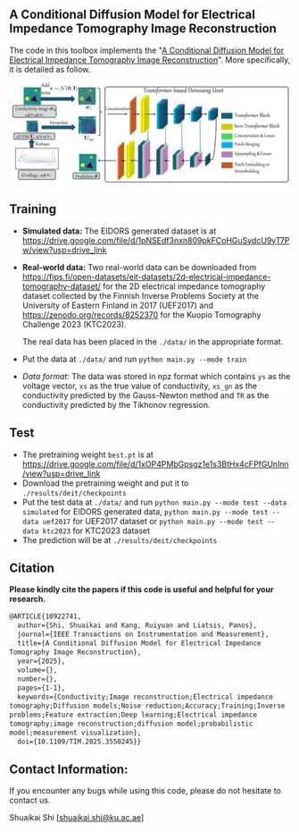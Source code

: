 ## A Conditional Diffusion Model for Electrical Impedance Tomography Image Reconstruction  
The code in this toolbox implements the "[A Conditional Diffusion Model for Electrical Impedance Tomography Image Reconstruction]([https://arxiv.org/abs/2412.16979](https://ieeexplore.ieee.org/document/10922741))". More specifically, it is detailed as follow.

![](./net.jpg)



## Training

- **Simulated data:** The EIDORS generated dataset is at https://drive.google.com/file/d/1pNSEdf3nxn809pkFCoHGuSydcU9yT7Pw/view?usp=drive_link

- **Real-world data:** Two real-world data can be downloaded from https://fips.fi/open-datasets/eit-datasets/2d-electrical-impedance-tomography-dataset/ for the 2D electrical impedance tomography dataset collected by the Finnish Inverse Problems Society at the University of Eastern Finland in 2017 (UEF2017) and https://zenodo.org/records/8252370 for the Kuopio Tomography Challenge 2023 (KTC2023).

  The real data has been placed in the `./data/` in the appropriate format.

- Put the data at `./data/` and run `python main.py --mode train`

- **Data format*:* The data was stored in npz format which contains `ys` as the voltage vector, `xs` as the true value of conductivity, `xs_gn` as the conductivity predicted by the Gauss-Newton method and `TR` as the conductivity predicted by the Tikhonov regression.

## Test

- The pretraining weight `best.pt` is at https://drive.google.com/file/d/1xOP4PMbGpsgz1e1s3BtHx4cFPfGUnlnn/view?usp=drive_link
- Download the pretraining weight and put it to `./results/deit/checkpoints`
- Put the test data at `./data/`  and run `python main.py --mode test --data simulated` for EIDORS generated data, `python main.py --mode test --data uef2017` for UEF2017 dataset or `python main.py --mode test --data ktc2023`  for KTC2023 dataset
- The prediction will be at  `./results/deit/checkpoints`

## Citation

**Please kindly cite the papers if this code is useful and helpful for your research.**
```
@ARTICLE{10922741,
  author={Shi, Shuaikai and Kang, Ruiyuan and Liatsis, Panos},
  journal={IEEE Transactions on Instrumentation and Measurement}, 
  title={A Conditional Diffusion Model for Electrical Impedance Tomography Image Reconstruction}, 
  year={2025},
  volume={},
  number={},
  pages={1-1},
  keywords={Conductivity;Image reconstruction;Electrical impedance tomography;Diffusion models;Noise reduction;Accuracy;Training;Inverse problems;Feature extraction;Deep learning;Electrical impedance tomography;image reconstruction;diffusion model;probabilistic model;measurement visualization},
  doi={10.1109/TIM.2025.3550245}}

```

## Contact Information:

If you encounter any bugs while using this code, please do not hesitate to contact us.



Shuaikai Shi [shuaikai.shi@ku.ac.ae] 









